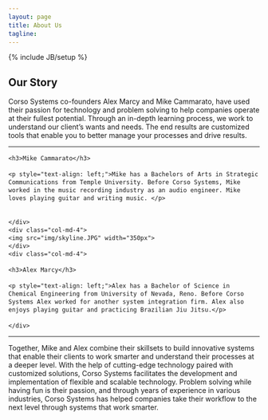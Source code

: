 ```yaml
---
layout: page
title: About Us
tagline: 
---
```

{% include JB/setup %}

<h2>Our Story</h2>

<div class="row">
<div class="col-md-6 col-md-offset-3">
<p style="text-align: left;">Corso Systems co-founders Alex Marcy and Mike Cammarato, have used their passion for technology and problem solving to help companies operate at their fullest potential. Through an in-depth learning process, we work to understand our client’s wants and needs. The end results are customized tools that enable you to better manage your processes and drive results. </p>

</div>
</div>

<hr>

<div class="row">
	<div class="col-md-4">

	<h3>Mike Cammarato</h3>

	<p style="text-align: left;">Mike has a Bachelors of Arts in Strategic Communications from Temple University. Before Corso Systems, Mike worked in the music recording industry as an audio engineer. Mike loves playing guitar and writing music. </p>


	</div>
	<div class="col-md-4">
	<img src="img/skyline.JPG" width="350px">
	</div>
	<div class="col-md-4">

	<h3>Alex Marcy</h3>

	<p style="text-align: left;">Alex has a Bachelor of Science in Chemical Engineering from University of Nevada, Reno. Before Corso Systems Alex worked for another system integration firm. Alex also enjoys playing guitar and practicing Brazilian Jiu Jitsu.</p>

	</div>	
</div>

<hr>

<div class="row">
<div class="col-md-6 col-md-offset-3">	
<p style="text-align: left;">Together, Mike and Alex combine their skillsets to build innovative systems that enable their clients to work smarter and understand their processes at a deeper level. With the help of cutting-edge technology paired with customized solutions, Corso Systems facilitates the development and implementation of flexible and scalable technology. Problem solving while having fun is their passion, and through years of experience in various industries, Corso Systems has helped companies take their workflow to the next level through systems that work smarter. </p>

</div>
</div>




